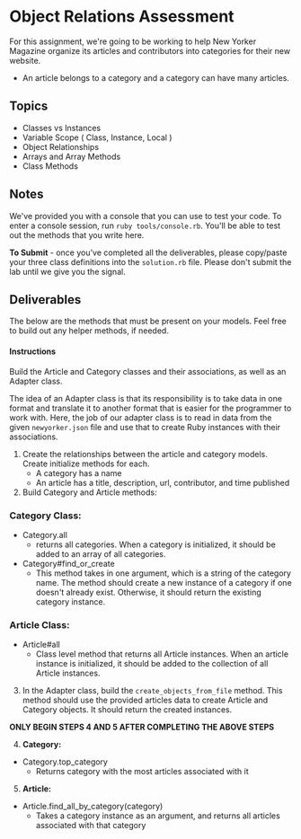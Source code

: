 # Object Relations Assessment

For this assignment, we're going to be working to help New Yorker Magazine organize its articles and contributors into categories for their new website.

- An article belongs to a category and a category can have many articles.

## Topics

+ Classes vs Instances
+ Variable Scope ( Class, Instance, Local )
+ Object Relationships
+ Arrays and Array Methods
+ Class Methods

## Notes

We've provided you with a console that you can use to test your code. To enter a console session, run `ruby tools/console.rb`. You'll be able to test out the methods that you write here.

**To Submit** - once you've completed all the deliverables, please copy/paste your three class definitions into the `solution.rb` file. Please don't submit the lab until we give you the signal.

## Deliverables
The below are the methods that must be present on your models. Feel free to build out any helper methods, if needed.

#### Instructions

Build the Article and Category classes and their associations, as well as an Adapter class.

The idea of an Adapter class is that its responsibility is to take data in one format and translate it to another format that is easier for the programmer to work with.  Here, the job of our adapter class is to read in data from the given `newyorker.json` file and use that to create Ruby instances with their associations.

1. Create the relationships between the article and category models. Create initialize methods for each.
   - A category has a name
   - An article has a title, description, url, contributor, and time published
2. Build Category and Article methods:

  ### Category Class:
  - Category.all
    + returns all categories. When a category is initialized, it should be added to an array of all categories.
  - Category#find_or_create
    + This method takes in one argument, which is a string of the category name. The method should create a new instance of a category if one doesn't already exist. Otherwise, it should return the existing category instance.
   ### Article Class:
  - Article#all
    + Class level method that returns all Article instances. When an article instance is initialized, it should be added to the collection of all Article instances.
    
3. In the Adapter class, build the `create_objects_from_file` method. This method should use the provided articles data to create Article and Category objects. It should return the created instances.     

**ONLY BEGIN STEPS 4 AND 5 AFTER COMPLETING THE ABOVE STEPS**

4. **Category:**
- Category.top_category
  + Returns category with the most articles associated with it

5. **Article:**
- Article.find_all_by_category(category)
  + Takes a category instance as an argument, and returns all articles associated with that category
